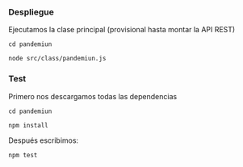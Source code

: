 ### Despliegue

Ejecutamos la clase principal (provisional hasta montar la API REST)

	cd pandemiun

	node src/class/pandemiun.js

### Test
Primero nos descargamos todas las dependencias

	cd pandemiun

	npm install

Después escribimos:

	npm test